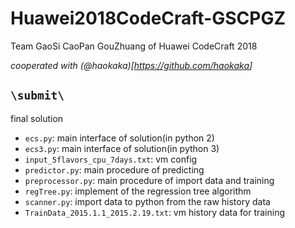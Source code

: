 # Huawei2018CodeCraft-GSCPGZ

Team GaoSi CaoPan GouZhuang of Huawei CodeCraft 2018

*cooperated with (@haokaka)[<https://github.com/haokaka>]*

## `\submit\`

final solution

* `ecs.py`: main interface of solution(in python 2)
* `ecs3.py`: main interface of solution(in python 3)
* `input_5flavors_cpu_7days.txt`: vm config
* `predictor.py`: main procedure of predicting
* `preprocessor.py`: main procedure of import data and training
* `regTree.py`: implement of the regression tree algorithm
* `scanner.py`: import data to python from the raw history data
* `TrainData_2015.1.1_2015.2.19.txt`: vm history data for training
